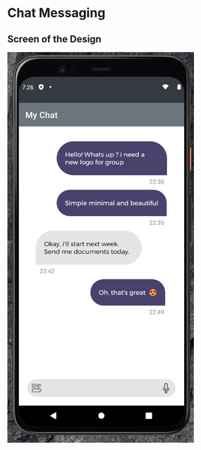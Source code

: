 # Chat Messaging
## Screen of the Design

![Attachment](https://github.com/aya155/Chat-Messaging/blob/master/Chat.PNG)
